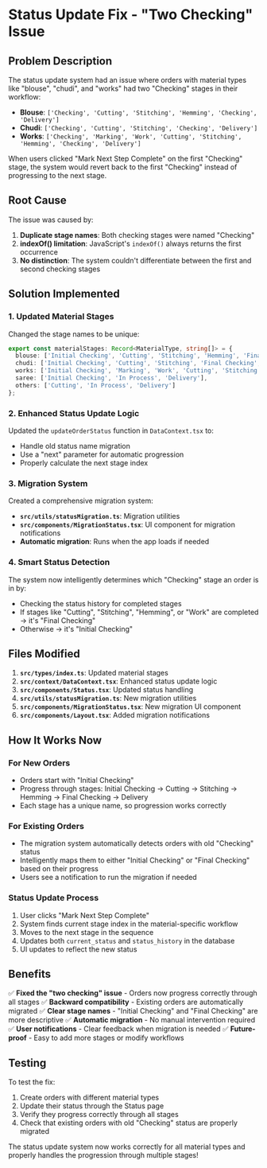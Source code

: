 # Status Update Fix - "Two Checking" Issue

## Problem Description

The status update system had an issue where orders with material types like "blouse", "chudi", and "works" had two "Checking" stages in their workflow:

- **Blouse**: `['Checking', 'Cutting', 'Stitching', 'Hemming', 'Checking', 'Delivery']`
- **Chudi**: `['Checking', 'Cutting', 'Stitching', 'Checking', 'Delivery']`
- **Works**: `['Checking', 'Marking', 'Work', 'Cutting', 'Stitching', 'Hemming', 'Checking', 'Delivery']`

When users clicked "Mark Next Step Complete" on the first "Checking" stage, the system would revert back to the first "Checking" instead of progressing to the next stage.

## Root Cause

The issue was caused by:
1. **Duplicate stage names**: Both checking stages were named "Checking"
2. **indexOf() limitation**: JavaScript's `indexOf()` always returns the first occurrence
3. **No distinction**: The system couldn't differentiate between the first and second checking stages

## Solution Implemented

### 1. Updated Material Stages
Changed the stage names to be unique:

```typescript
export const materialStages: Record<MaterialType, string[]> = {
  blouse: ['Initial Checking', 'Cutting', 'Stitching', 'Hemming', 'Final Checking', 'Delivery'],
  chudi: ['Initial Checking', 'Cutting', 'Stitching', 'Final Checking', 'Delivery'],
  works: ['Initial Checking', 'Marking', 'Work', 'Cutting', 'Stitching', 'Hemming', 'Final Checking', 'Delivery'],
  saree: ['Initial Checking', 'In Process', 'Delivery'],
  others: ['Cutting', 'In Process', 'Delivery']
};
```

### 2. Enhanced Status Update Logic
Updated the `updateOrderStatus` function in `DataContext.tsx` to:
- Handle old status name migration
- Use a "next" parameter for automatic progression
- Properly calculate the next stage index

### 3. Migration System
Created a comprehensive migration system:

- **`src/utils/statusMigration.ts`**: Migration utilities
- **`src/components/MigrationStatus.tsx`**: UI component for migration notifications
- **Automatic migration**: Runs when the app loads if needed

### 4. Smart Status Detection
The system now intelligently determines which "Checking" stage an order is in by:
- Checking the status history for completed stages
- If stages like "Cutting", "Stitching", "Hemming", or "Work" are completed → it's "Final Checking"
- Otherwise → it's "Initial Checking"

## Files Modified

1. **`src/types/index.ts`**: Updated material stages
2. **`src/context/DataContext.tsx`**: Enhanced status update logic
3. **`src/components/Status.tsx`**: Updated status handling
4. **`src/utils/statusMigration.ts`**: New migration utilities
5. **`src/components/MigrationStatus.tsx`**: New migration UI component
6. **`src/components/Layout.tsx`**: Added migration notifications

## How It Works Now

### For New Orders
- Orders start with "Initial Checking"
- Progress through stages: Initial Checking → Cutting → Stitching → Hemming → Final Checking → Delivery
- Each stage has a unique name, so progression works correctly

### For Existing Orders
- The migration system automatically detects orders with old "Checking" status
- Intelligently maps them to either "Initial Checking" or "Final Checking" based on their progress
- Users see a notification to run the migration if needed

### Status Update Process
1. User clicks "Mark Next Step Complete"
2. System finds current stage index in the material-specific workflow
3. Moves to the next stage in the sequence
4. Updates both `current_status` and `status_history` in the database
5. UI updates to reflect the new status

## Benefits

✅ **Fixed the "two checking" issue** - Orders now progress correctly through all stages
✅ **Backward compatibility** - Existing orders are automatically migrated
✅ **Clear stage names** - "Initial Checking" and "Final Checking" are more descriptive
✅ **Automatic migration** - No manual intervention required
✅ **User notifications** - Clear feedback when migration is needed
✅ **Future-proof** - Easy to add more stages or modify workflows

## Testing

To test the fix:
1. Create orders with different material types
2. Update their status through the Status page
3. Verify they progress correctly through all stages
4. Check that existing orders with old "Checking" status are properly migrated

The status update system now works correctly for all material types and properly handles the progression through multiple stages! 